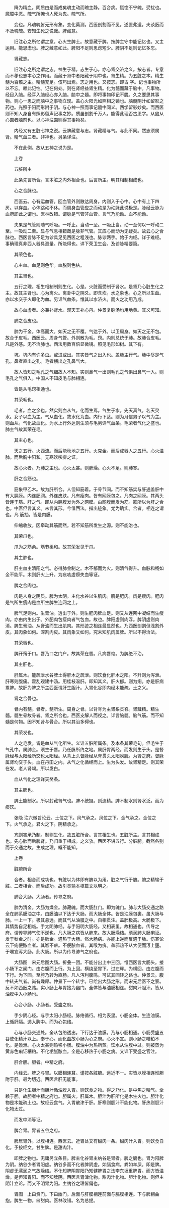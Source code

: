 <!-- { "loadSidebar": true } -->
　　降为精血。阴质由是而成矣魂主动而魄主静。百合病。慌惚不宁魄。受扰也。魔魇中恶。魄气所掩也人死为鬼。魄气所。

　　变也。凡魂魄皆无形有象。变化莫测。西医剖割而不见。遂置弗道。夫谈医而不及魂魄。安知生死之说哉。脾藏意。

　　旧注心之所忆谓之意。心火生脾土。故意藏于脾。按脾主守中能记忆也。又主运用。能思虑也。脾之藏意如此。脾阳不足则思虑短少。脾阴不足则记忆多忘。

　　肾藏志。

　　旧注心之所之谓之志。神生于精。志生于心。亦心肾交济之义。按志者。专意而不移也志本心之作用。而藏于肾中者阳藏于阴中也。肾生精。为五脏之本。精生髓为百骸之主。精髓充足。伎巧出焉。志之用也。又按志。即古 字。记也事物所以不忘。赖此记性。记在何处。则在肾经益肾生精。化为髓而藏于脑中。凡事物。经目入脑。经耳入脑经心亦入脑。脑中之髓。即将事物印记不脱。久之要思其事物。则心一思之而脑中之事物立现。盖心火阳光如照相之镜也。脑髓阴汁如留影之药也。光照于阳而形附于阴。与心神一照而事记髓中同义。西学留影妙矣。而西医则不知人身自有照影留声记事之妙。质虽剖割千万人。能得此理否古思字。从囟从心囟者脑前也。以心神注囟则得其事物矣。

　　内经又有五脏七神之说。云脾藏意与志。肾藏精与气。与此不同。然志须属肾。精气血三者。非神也。另条详注。

　　不在此例。故从五神之说为是。

　　上卷

　　五脏所主

　　此条先言所合。言本脏之内外相合也。后言所主。明其相制相成也。

　　心之合脉也。

　　西医云。心有运血管。回血管外则散达周身。内则入于心中。心中有上下四房。以存血。心体跳动不休。而周身血管应之而动是为动脉此说极是。脉经云脉为血府即此之谓也。医林改错。谓脉是气管非血管。言气乃能动。血不能动。

　　夫果是气管则随气呼吸。一呼止。当动一至。一吸止当。动一至何以一呼动二至。一吸动二至。显与气息相错哉是脉非气管。其应心而动为无疑矣。故云心之合脉也。西医言脉不足为诊具足见西医之粗浅也。脉诊两手。始于内经。详于难经。事确理真非西人器具测量。所能得也。详下荣卫生会。及诊脉精要篇。

　　其荣色也。

　　心主血。血足则色华。血脱则色枯。

　　其主肾也。

　　五行之理。相生相制制则生化。心是。火脏而受制于肾水。是肾乃心脏生化之主。故其主肾也。心为离火。离卦中之阴爻。即含坎。水之象也。心之所以生血。亦以水交于火即化为血。另详气血条。惟其以水济火。而火之功用乃成。

　　故心血虚者。必兼补肾水。观天王补心丹。仲景复脉汤均用地黄。其义可知。

　　肺之合皮也。

　　肺为干金。体高而大。如天之无不覆。气达于外。以卫周身。如天之无不包。故合于皮毛。西医云。周身气管。外则散为毛。窍。内则总统于肺。故肺合皮毛。凡是外感。无不治肺也。西法用数百倍显微镜。照见毛形如树。其下有。

　　坑。坑内有许多虫。或进或出。其实皆气之出入也。盖肺主行气。肺中尽是气孔。鼻者直出之孔。毛者横出之孔鼻气大。

　　故人皆知之毛孔之气细故人不知。实则鼻气一出则毛孔之气俱出鼻气一入。则毛孔之气俱入。中国人不知皮毛与肺相连。

　　皆是从毛窍相通也。

　　其荣毛也。

　　毛者。血之余也。然实则血从气。化而生焉。气生于水。先天真气。名天癸水。女子以血为主。气从血化。故水化为血。内行下达。则为月信男子以气为主。则血从。气化故血化。为水上行外达则生须与毛另详气血条。毛荣者气化之盛也。肺主气故其荣在毛。

　　其主心也。

　　天之五行。火西流。而后能秋地之五行。火克金。而后成器人之五行。心火温肺。而后胸中阳和。无寒饮咳痹之证。

　　故心火者。乃肺之主也。心火太甚。则肺燥。心火不足。则肺寒。

　　肝之合筋也。

　　筋象甲乙木。故为肝所合。人但知筋着。于骨节间。而不知筋实与肝通盖肝中有大膈膜。内连肥网。外连皮肤。凡有瘦肉。皆有网膜包之。凡肉之网膜。其两头皆连于筋。肝之气。即从内膈膜发为外之网膜。由网膜而发为筋。筋所以为肝之合也。中医但言其义。未言其形。今借西法。指出迹象。尤为确实。合者。相连之谓也。凡 筋抽。皆是内膜。

　　伸缩收放。因牵动其筋而然。若不知筋所发生之源。则不能治也。

　　其荣爪也。

　　爪为之筋余。筋节柔和。故其荣发见于爪。

　　其主肺也。

　　肝主血主清阳之气。必得肺金制之。木不郁而为火。则清气得升。血脉和畅如金不能平。木则肝火上升。为痰咳虚痨失血等证。

　　脾之合肉也。

　　肉是人身之阴质。脾为太阴。主化水谷以生肌肉。肌是肥肉。肉是瘦肉。肥肉是气所生瘦肉是血所生脾生连网之上。

　　脾气足则内。生膏油。透出于外。则生肥肉脾血足。则又从连网中凝结而生瘦肉。亦由内生出于。外肥肉包瘦肉者气包血。故也。脾阳虚则肉浮。脾阴虚则肉消。脾生膏油。从膏油而生出肌肉。其形迹之相连最显然也。乃西医剖割但浅割外皮。其肉象如何。深割内皮。其肉象又如何。究未知肌肉属脾。所以不得治法。

　　其荣唇也。

　　脾开窍于口。唇乃口之门户。故其荣在唇。凡病唇缩。为脾绝不治。

　　其主肝也。

　　肝属木。能疏泄水谷脾土得肝木之疏泄。则饮食化肝木之阳。不升则为泻泄。肝寒则腹痛。霍乱观建中汤。用桂枝温肝。即知其义。肝火郁。则为痢。亦是肝病累脾。故肝为脾之所主西医谓肝生胆汁。入胃化谷即内经木能疏。土之义。

　　肾之合骨也。

　　骨内有髓。骨者。髓所生。周身之骨。以背脊为主肾系贯脊。肾藏精。精生髓。髓生骨故骨者。肾之所合也。西医支解人而视之。详言脑髓。脑气筋。而不知髓是何物。因不知肾与骨合。所以其治多碍也。

　　其荣发也。

　　人之毛发。皆是血从气化所生。义详五脏所属条。及本条其荣毛句。但毛生于气孔中。属肺金。须生于唇。乃任脉所终之地。属肝胃两经。而发则生于头。是督脉经与太阳经所交也太阳经。从背上头督脉经从脊贯头太阳膀胱。为肾之府。督脉属肾均交于头。血在丹田之内。从气之化循经而上。生为头发。故肾精足。则其荣在发。老人肾竭。所以发白。

　　血从气化之理详天癸条。

　　其主脾也。

　　脾土能制水。所以封藏肾气也。脾不统摄。则遗精。脾不制水则肾水泛。而为痰饮。

　　张隐 注六微旨论云。土位之下。风气承之。风位之下。金气承之。金位之下。火气承之。君火之下。阴精承之。

　　亢则害承乃制。制则生化。故五脏所合。言其相生也。五脏所主。言其相成也。先心肺而后脾肾。乃归重于相成。之义欤。西医不讲五行。分脏腑。截然各别而于交通之故。生成之理。概不能知。

　　上卷

　　脏腑所合

　　合者。相合而成功也。有脏以为体即有腑以为用。脏之气行于腑。腑之精输于脏。二者相合。而后成功。故引灵输本枢篇文以明之。

　　肺合大肠。大肠者。传导之府。

　　肺为清金。大肠为燥金。肺藏魄。而大肠肛门。即为魄门。肺与大肠交通之路全在肺系膜油之中。由膜油以下达于大肠。而大肠全体。皆是油膜包裹。虽大肠与肺。一上一下。极其悬远。而其气从油膜之中。自相贯注。盖肺极高。大肠极下。其情势自足相临。手太阴肺经。与手阳明大肠经。又相表里。故相通也。传导之府。谓传导肺气使不逆也。凡大肠之病皆从肺来。故大肠燥结。须润肺大肠痢证。发于秋金之时。亦是肺金。遗热于大肠。然大肠病。亦能上逆而反遗于肺。伤寒论云下痢便脓血者。其喉不痹。不便脓血者。其喉为痹。盖邪热不从大便而泻上壅。于喉宜泻大肠。此大肠。所以为传导肺气之府也。

　　大肠图　宋元后图大肠。折叠一团。不能分出上中三回。惟西医言大肠头。接小肠下之阑门。由右腹而上行。为上回。横绕至胃下。过左畔。为横回。由左腹而下行。为下回。至胯乃转为直肠。凡人泻利腹鸣。可试其回转之路也。仲景云。腹中转夫气者。尚有燥屎。仲景下一个转字。已绘出大肠之形。而宋元后医不之察。反不如西医之踏。实小肠上与胃接为幽门。全体皆与油膜相连。甜肉汁胆汁。皆从油膜中入小肠也。

　　心合小肠。小肠者。受盛之府。

　　手少阴心经。与手太阳小肠经。脉络循行。相为表里。小肠全体。生连油膜。上循肝膈。透入胸中。而为心包络。

　　心与小肠交通处。全从包络透出。下行达于油膜。乃与小肠相通。小肠受盛五谷使化精汁以上。奉于心。而化血故小肠为心之府。心火不宣。则小肠之糟粕不化。是飧泄。心火太甚则热移小肠。膜油中为热所蒸。饮水从油膜中过。则被蒸为黄赤色痢证糟粕。不化垢腻脓血。全是心移热于小肠之病。又详下受盛之官注。

　　肝合胆。胆者。中精之府。

　　内经云。脾之与胃。以膜相连耳。谨按各脏腑。远近不一。实皆以膜相连惟胆附于肝。最为切近。西医言肝无能事。

　　只是化生胆汁而胆汁循油膜入胃。则饮食之物。得之乃化。是中焦之精气。全赖于胆。故胆者中精之府也。胆属火。肝属木。胆汁为肝所化是木生火也。胆汁化物是木能疏土也。故经云食气。入胃散津于肝。肝寒则胆汁不能化物。肝热则胆汁化物太过。

　　而发中消等证。

　　脾合胃。胃者五谷之府。

　　脾居胃外。以膜相连。西医云。近胃处又有甜肉一条。甜肉汁入胃。则饮食自化。予按经文。甘生脾。是甜肉汁。

　　即脾之物也。无庸另立条目。脾主化谷胃主纳谷是胃者。脾之腑也。胃为阳脾为阴。纳谷少者胃阳虚。纳谷多而不化者脾阴虚。如膈食病。粪如羊屎。即是脾。阴虚无濡润之气故燥结。不化知脾阴胃阳乃知健脾胃之法李东垣重脾胃。而方皆温燥。是但知胃阳。而不知脾阴。西医言胃津化物。甜肉汁化物。胆汁化物。则但主阴汁立论。而又不明胃为阳。主纳谷之理皆偏也。

　　胃图　上曰贲门。下曰幽门。后面与肝膜相连前面与膈膜相连。下与脾相曲抱。脾生一物。曰甜肉。医林改错。名为总提。

